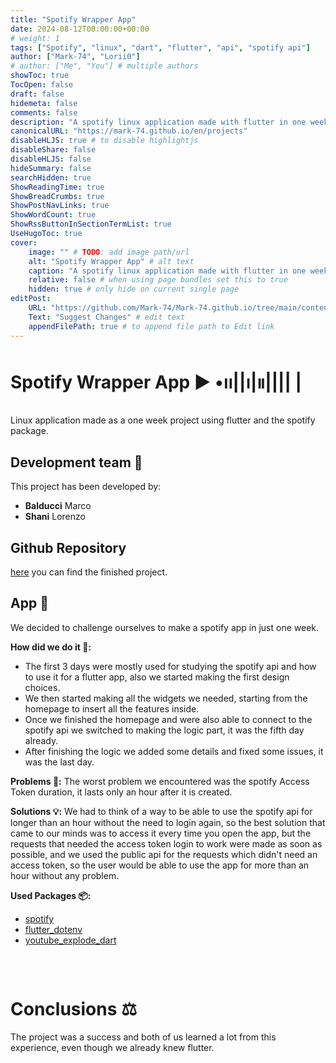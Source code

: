 ```yaml
---
title: "Spotify Wrapper App"
date: 2024-08-12T00:00:00+00:00
# weight: 1
tags: ["Spotify", "linux", "dart", "flutter", "api", "spotify api"]
author: ["Mark-74", "Lorii0"]
# author: ["Me", "You"] # multiple authors
showToc: true
TocOpen: false
draft: false
hidemeta: false
comments: false
description: "A spotify linux application made with flutter in one week."
canonicalURL: "https://mark-74.github.io/en/projects"
disableHLJS: true # to disable highlightjs
disableShare: false
disableHLJS: false
hideSummary: false
searchHidden: true
ShowReadingTime: true
ShowBreadCrumbs: true
ShowPostNavLinks: true
ShowWordCount: true
ShowRssButtonInSectionTermList: true
UseHugoToc: true
cover:
    image: "" # TODO: add image path/url
    alt: "Spotify Wrapper App" # alt text
    caption: "A spotify linux application made with flutter in one week." # display caption under cover
    relative: false # when using page bundles set this to true
    hidden: true # only hide on current single page
editPost:
    URL: "https://github.com/Mark-74/Mark-74.github.io/tree/main/content/en/projects"
    Text: "Suggest Changes" # edit text
    appendFilePath: true # to append file path to Edit link
---
```

# Spotify Wrapper App ▶︎ •၊၊||၊|။|||| |
Linux application made as a one week project using flutter and the spotify package.

## Development team 🤖
This project has been developed by:

- **Balducci** Marco
- **Shani** Lorenzo

## Github Repository
[here](https://github.com/Mark-74/spotify_wrapper) you can find the finished project. 


## App 🚀
We decided to challenge ourselves to make a spotify app in just one week.

**How did we do it 🤔:** 
- The first 3 days were mostly used for studying the spotify api and how to use it for a flutter app, also we started making the first design choices.
- We then started making all the widgets we needed, starting from the homepage to insert all the features inside.
- Once we finished the homepage and were also able to connect to the spotify api we switched to making the logic part, it was the fifth day already.
- After finishing the logic we added some details and fixed some issues, it was the last day.

**Problems 🚩:**
The worst problem we encountered was the spotify Access Token duration, it lasts only an hour after it is created.

**Solutions 💡:**
We had to think of a way to be able to use the spotify api for longer than an hour without the need to login again, so the best solution that came to our minds was to access it every time you open the app, but the requests that needed the access token login to work were made as soon as possible, and we used the public api for the requests which didn't need an access token, so the user would be able to use the app for more than an hour without any problem.

**Used Packages 📦:**
- [spotify](https://pub.dev/packages/spotify)
- [flutter_dotenv](https://pub.dev/packages/flutter_dotenv)
- [youtube_explode_dart](https://pub.dev/packages/youtube_explode_dart)
<pre>


</pre>
# Conclusions ⚖️
The project was a success and both of us learned a lot from this experience, even though we already knew flutter.
